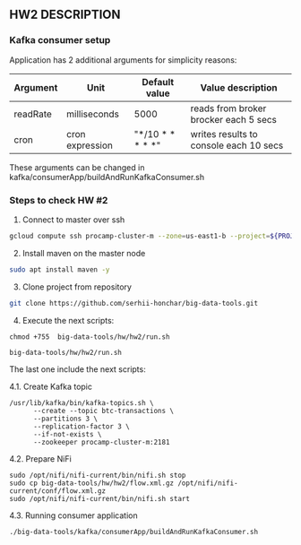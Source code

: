 ## HW2 DESCRIPTION

### Kafka consumer setup 
Application has 2 additional arguments for simplicity reasons:

Argument    | Unit            | Default value   | Value description  
------------|-----------------|-----------------|---------------
readRate    | milliseconds    | 5000            | reads from broker brocker each 5 secs 
cron        | cron expression | "*/10 * * * * *"| writes results to console each 10 secs           

These arguments can be changed in  kafka/consumerApp/buildAndRunKafkaConsumer.sh


### Steps to check HW #2
1) Connect to master over ssh
``` sh
gcloud compute ssh procamp-cluster-m --zone=us-east1-b --project=${PROJECT_ID}
```

2) Install maven on the master node
```sh
sudo apt install maven -y
```

3) Clone project from repository
```sh
git clone https://github.com/serhii-honchar/big-data-tools.git
```
4) Execute the next scripts:
```   
chmod +755  big-data-tools/hw/hw2/run.sh
    
big-data-tools/hw/hw2/run.sh
```
The last one include the next scripts:

4.1. Create Kafka topic
```
/usr/lib/kafka/bin/kafka-topics.sh \
      --create --topic btc-transactions \
      --partitions 3 \
      --replication-factor 3 \
      --if-not-exists \
      --zookeeper procamp-cluster-m:2181
```
4.2. Prepare NiFi
```
sudo /opt/nifi/nifi-current/bin/nifi.sh stop
sudo cp big-data-tools/hw/hw2/flow.xml.gz /opt/nifi/nifi-current/conf/flow.xml.gz
sudo /opt/nifi/nifi-current/bin/nifi.sh start
```
4.3. Running consumer application
```
./big-data-tools/kafka/consumerApp/buildAndRunKafkaConsumer.sh
```
